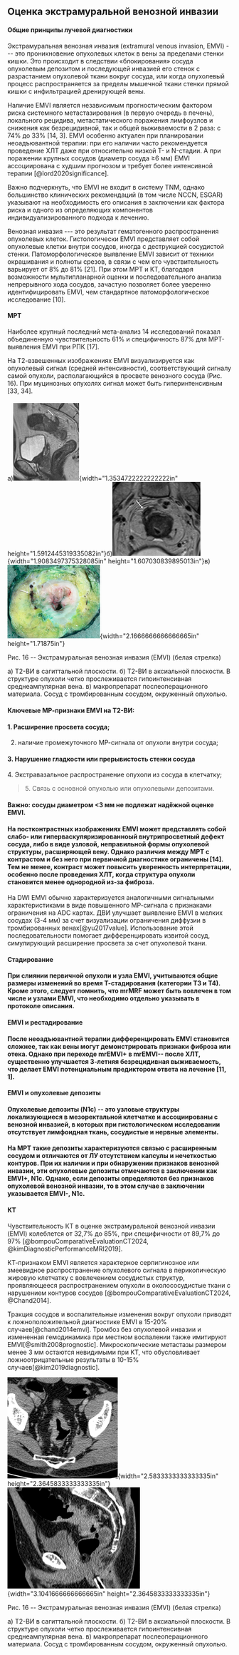 ## Оценка экстрамуральной венозной инвазии

#### Общие принципы лучевой диагностики

Экстрамуральная венозная инвазия (extramural venous invasion, EMVI) ---
это проникновение опухолевых клеток в вены за пределами стенки кишки.
Это происходит в следствии «блокирования» сосуда опухолевым депозитом и
последующей инвазией его стенок с разрастанием опухолевой ткани вокруг
сосуда, или когда опухолевый процесс распространяется за пределы
мышечной ткани стенки прямой кишки с инфильтрацией дренирующей вены.

Наличие EMVI является независимым прогностическим фактором риска
системного метастазирования (в первую очередь в печень), локального
рецидива, метастатического поражения лимфоузлов и снижения как
безрецидивной, так и общей выживаемости в 2 раза: с 74% до 33% \[14,
3\]. EMVI особенно актуален при планировании неоадъювантной терапии: при
его наличии часто рекомендуется проведение ХЛТ даже при относительно
низкой T- и N-стадии. А при поражении крупных сосудов (диаметр сосуда ≥6
мм) EMVI ассоциирована с худшим прогнозом и требует более интенсивной
терапии \[@lord2020significance\].

Важно подчеркнуть, что EMVI не входит в систему TNM, однако большинство
клинических рекомендаций (в том числе NCCN, ESGAR) указывают на
необходимость его описания в заключении как фактора риска и одного из
определяющих компонентов индивидуализированного подхода к лечению.

Венозная инвазия --- это результат гематогенного распространения
опухолевых клеток. Гистологически EMVI представляет собой опухолевые
клетки внутри сосудов, иногда с деструкцией сосудистой стенки.
Патоморфологическое выявление EMVI зависит от техники окрашивания и
полноты срезов, в связи с чем его чувствительность варьирует от 8% до
81% \[21\]. При этом МРТ и КТ, благодаря возможности мультипланарной
оценки и последовательного анализа непрерывного хода сосудов, зачастую
позволяет более уверенно идентифицировать EMVI, чем стандартное
патоморфологическое исследование \[10\].

#### МРТ

Наиболее крупный последний мета-анализ 14 исследований показал объединенную чувствительность 61% и специфичность 87% для МРТ-выявления EMVI при РПК \[17\].

На Т2-взвешенных изображениях EMVI визуализируется как опухолевый сигнал (средней интенсивности), соответствующий сигналу самой опухоли, располагающийся в просвете венозного сосуда (Рис. 16). При муцинозных опухолях сигнал может быть гиперинтенсивным \[33, 34\].

#### 

а)![](./img/media/image52.png){width="1.3534722222222222in"
height="1.5912445319335082in"}б)![](./img/media/image9.png){width="1.9083497375328085in"
height="1.607030839895013in"}в)![](./img/media/image33.png){width="2.1666666666666665in"
height="1.71875in"}

Рис. 16 -- Экстрамуральная венозная инвазия (EMVI) (белая стрелка)

а) Т2-ВИ в сагиттальной плоскости. б) Т2-ВИ в аксиальной плоскости. В
структуре опухоли четко прослеживается гипоинтенсивная среднеампулярная
вена. в) макропрепарат послеоперационного материала. Сосуд с
тромбированным сосудом, окруженный опухолью.

#### Ключевые МР-признаки EMVI на Т2-ВИ:

#### 1. Расширение просвета сосуда;

2. наличие промежуточного МР-сигнала от опухоли внутри сосуда;

#### 3. Нарушение гладкости или прерывистость стенки сосуда

4\. Экстравазальное распространение опухоли из сосуда в клетчатку;

> 5\. Связь с основной опухолью или опухолевыми депозитами.

#### Важно: сосуды диаметром \<3 мм не подлежат надёжной оценке EMVI.

#### На постконтрастных изображениях EMVI может представлять собой слабо- или гиперваскуляризированноый внутрипросветный дефект сосуда, либо в виде узловой, неправильной формы опухолевой структуры, расширяющей вену. Однако различия между МРТ с контрастом и без него при первичной диагностике ограничены \[14\]. Тем не менее, контраст может повысить уверенность интерпретации, особенно после проведения ХЛТ, когда структура опухоли становится менее однородной из-за фиброза.

На DWI EMVI обычно характеризуется аналогичными сигнальными характеристиками в виде повышенного МР-сигнала с признаками ограничения на ADC картах. ДВИ улучшает выявление EMVI в мелких сосудах (3-4 мм) за счет визуализации ограничения диффузии в тромбированных венах\[@yu2017value\]. Использование этой последовательности помогает дифференцировать извитой сосуд, симулирующий расширение просвета за счет опухолевой ткани.

#### Стадирование

#### При слиянии первичной опухоли и узла EMVI, учитываются общие размеры изменений во время Т-стадирования (категории Т3 и Т4). Кроме этого, следует помнить, что mrMRF может быть вовлечен в том числе и узлами EMVI, что необходимо отдельно указывать в протоколе описания.

#### EMVI и рестадирование

#### После неоадъювантной терапии дифференцировать EMVI становится сложнее, так как вены могут демонстрировать признаки фиброза или отека. Однако при переходе mrEMVI+ в mrEMVI-- после ХЛТ, существенно улучшается 3-летняя безрецидивная выживаемость, что делает EMVI потенциальным предиктором ответа на лечение \[11, 1\].

#### EMVI и опухолевые депозиты

#### Опухолевые депозиты (N1c) -- это узловые структуры локализующиеся в мезоректальной клетчатке и ассоциированы с венозной инвазией, в которых при гистологическом исследовании отсутствует лимфоидная ткань, сосудистые и нервные элементы.

#### На МРТ такие депозиты характеризуются связью с расширенным сосудом и отличаются от ЛУ отсутствием капсулы и нечеткостью контуров. При их наличии и при обнаружении признаков венозной инвазии, эти опухолевые депозиты отмечаются в заключении как EMVI+, N1c. Однако, если депозиты определяются без признаков опухолевой венозной инвазии, то в этом случае в заключении указывается EMVI-, N1c.

#### КТ

Чувствительность КТ в оценке экстрамуральной венозной инвазии (EMVI)
колеблется от 32,7% до 85%, при специфичности от 89,7% до 97%
\[@bompouComparativeEvaluationCT2024,
\@kimDiagnosticPerformanceMRI2019\].

КТ-признаком EMVI является характерное серпигинозное или змеевидное
распространение опухолевого сигнала в перикопическую жировую клетчатку с
вовлечением сосудистых структур, проявляющееся распространением опухоли
в околососудистые ткани с нарушением контуров сосудов
\[@bompouComparativeEvaluationCT2024, \@Chand2014\].

Тракция сосудов и воспалительные изменения вокруг опухоли приводят к
ложноположительной диагностике EMVI в 15-20% случаев\[@chand2014emvi\].
Тромбоз без опухолевой инвазии и измененная гемодинамика при местном
воспалении также имитируют EMVI\[@smith2008prognostic\].
Микроскопические метастазы размером менее 3 мм остаются невидимыми при
КТ, что обусловливает ложноотрицательные результаты в 10-15%
случаев\[@kim2019diagnostic\].

![](./img/media/image11.png){width="2.5833333333333335in"
height="2.3645833333333335in"}![](./img/media/image57.png){width="3.1041666666666665in"
height="2.3645833333333335in"}

Рис. 16 -- Экстрамуральная венозная инвазия (EMVI) (белая стрелка)

а) Т2-ВИ в сагиттальной плоскости. б) Т2-ВИ в аксиальной плоскости. В
структуре опухоли четко прослеживается гипоинтенсивная среднеампулярная
вена. в) макропрепарат послеоперационного материала. Сосуд с
тромбированным сосудом, окруженный опухолью.

